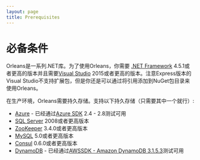 ```yaml
---
layout: page
title: Prerequisites
---
```


# 必备条件
<!-- # Prerequisites -->

<!--Orleans is a set of .NET libraries. In order to use Orleans, you need [.NET Framework](http://www.microsoft.com/net) 4.5.1 or higher and a copy of [Visual Studio](https://www.visualstudio.com) 2015 or higher. Note that the Express versions of Visual Studio do not support extension packages, but you can use Orleans by adding references to the NuGet packages directly.-->
Orleans是一系列.NET库。为了使用Orleans，你需要 [.NET Framework](http://www.microsoft.com/net) 4.5.1或者更高的版本并且需要[Visual Studio](https://www.visualstudio.com) 2015或者更高的版本。注意Express版本的Visual Studio不支持扩展包，但是你还是可以通过将引用添加到NuGet包目录来使用Orleans。

<!--In production, Orleans requires persistent storage. The following technologies are supported (only need one of those):-->
在生产环境，Orleans需要持久存储。支持以下持久存储（只需要其中一个就行）:

<!--* [Azure](https://azure.microsoft.com/en-us/pricing) - Tested with [Azure SDK](http://azure.microsoft.com/en-us/downloads) 2.4 - 2.8-->
<!--* [SQL Server](https://www.microsoft.com/en-us/server-cloud/products/sql-server) 2008 or higher-->
<!--* [ZooKeeper](https://zookeeper.apache.org) 3.4.0 or higher-->
<!--* [MySQL](https://www.mysql.com) 5.0 or higher-->
<!--* [Consul](https://www.consul.io) 0.6.0 or higher-->
<!--* [DynamoDB](https://aws.amazon.com/dynamodb/) - Tested with [AWSSDK - Amazon DynamoDB 3.1.5.3](https://www.nuget.org/packages/AWSSDK.DynamoDBv2/3.1.5.3)-->
* [Azure](https://azure.microsoft.com/en-us/pricing) - 已经通过[Azure SDK](http://azure.microsoft.com/en-us/downloads) 2.4 - 2.8测试可用
* [SQL Server](https://www.microsoft.com/en-us/server-cloud/products/sql-server) 2008或者更高版本
* [ZooKeeper](https://zookeeper.apache.org) 3.4.0或者更高版本
* [MySQL](https://www.mysql.com) 5.0或者更高版本
* [Consul](https://www.consul.io) 0.6.0或者更高版本
* [DynamoDB](https://aws.amazon.com/dynamodb/) - 已经通过[AWSSDK - Amazon DynamoDB 3.1.5.3](https://www.nuget.org/packages/AWSSDK.DynamoDBv2/3.1.5.3)测试可用
